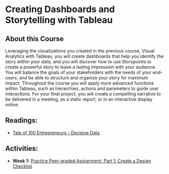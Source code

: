 # Creating Dashboards and Storytelling with Tableau

## About this Course
Leveraging the visualizations you created in the previous course, Visual Analytics with Tableau, you will create dashboards that help you identify the story within your data, and you will discover how to use Storypoints to create a powerful story to leave a lasting impression with your audience.\
You will balance the goals of your stakeholders with the needs of your end-users, and be able to structure and organize your story for maximum impact. Throughout the course you will apply more advanced functions within Tableau, such as hierarchies, actions and parameters to guide user interactions.  For your final project, you will create a compelling narrative to be delivered in a meeting, as a static report, or in an interactive display online.

## Readings:
* [Tale of 100 Entrepreneurs – Decisive Data](https://www.tableau.com/solutions/gallery/tale-100-entrepreneurs)

## Activities:
* **Week 1:** [Practice Peer-graded Assignment: Part 1: Create a Design Checklist](./Week1/Peer-graded_Assignment_Create_a_Design_Checklist.md)

